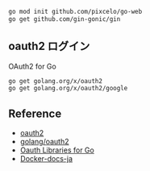 

```bash
go mod init github.com/pixcelo/go-web
go get github.com/gin-gonic/gin
```

## oauth2 ログイン

OAuth2 for Go
```bash
go get golang.org/x/oauth2
go get golang.org/x/oauth2/google
```

## Reference
- [oauth2](https://pkg.go.dev/golang.org/x/oauth2)
- [golang/oauth2](https://github.com/golang/oauth2)
- [Oauth Libraries for Go](https://oauth.net/code/go/)
- [Docker-docs-ja](https://docs.docker.jp/index.html)
